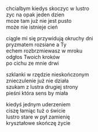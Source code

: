 chcialbym kiedys skoczyc w lustro  
zyc na opak jeden dzien  
moze tam już nie jest pusto  
może nie istnieje cień  
  
ciągle mi się przywidują okruchy dni  
pryzmatem rozsiane a Ty  
echem rozbrzmiewasz w mroku  
odgłos Twoich kroków  
po cichu ze mnie drwi  
  
szklanki w rzędzie nieskończonym  
znieczulenie już nie działa  
szukam z lustra drugiej strony  
pieśni która sens by miała  
  
kiedyś jednym uderzeniem  
ciszę łamiąc tuż o świcie  
lustro stare w pył zamienię  
kryształowe skończę życie  